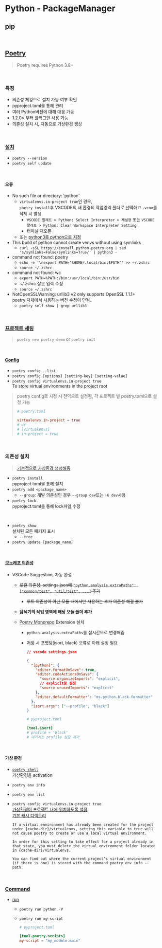 # Python - PackageManager

## pip

<br>

## [Poetry](https://python-poetry.org/docs/)

> Poetry requires Python 3.8+

<br />

### 특징

- 의존성 체킹으로 설치 가능 여부 확인
- pyproject.toml을 통해 관리
- 여러 Python버전에 대해 대응 가능
- 1.2.0> 부터 플러그인 사용 가능
- 의존성 설치 시, 자동으로 가상환경 생성

<br />

### [설치](https://python-poetry.org/docs/#installing-with-the-official-installer)

- `poetry --version`
- `poetry self update`

<br />

#### 오류

- No such file or directory: 'python'
  - `virtualenvs.in-project true`인 경우,\
    `poetry install`후 VSCODE의 새 환경의 작업영역 폴더로 선택하고 `.venv`를 삭제 시 발생
    - `VSCODE 팔레트 > Python: Select Interpreter > 재설정` 또는 `VSCODE 팔레트 > Python: Clear Workspace Interpreter Setting`
    - 터미널 재오픈
  - 또는 [python3를 python으로 지정](./Grammar.md#오류)
- This build of python cannot create venvs without using symlinks
  - `curl -sSL https://install.python-poetry.org | sed 's/symlinks=False/symlinks=True/' | python3 -`
- command not found: poetry
  - `echo -e '\nexport PATH="$HOME/.local/bin:$PATH"' >> ~/.zshrc`
  - `source ~/.zshrc`
- command not found: wc
  - `export PATH=%PATH:/bin:/usr/local/bin:/usr/bin`
  - ~/.zshrc 잘못 입력 수정
  - `source ~/.zshrc`
- NotOpenSSLWarning: urllib3 v2 only supports OpenSSL 1.1.1+\
  poetry 자체에서 사용하는 버전 수정이 안됨..
  - `poetry self show | grep urllib3`

<br />

### [프로젝트 세팅](https://python-poetry.org/docs/basic-usage/#project-setup)

> `poetry new poetry-demo` or `poetry init`

<br />

#### [Config](https://python-poetry.org/docs/configuration/)

- `poetry config --list`
- `poetry config [options] [setting-key] [setting-value]`
- `poetry config virtualenvs.in-project true`\
  To store virtual environments in the project root

> poetry config로 지정 시 전역으로 설정됨, 각 프로젝트 별 poetry.toml으로 설정 가능
>
> ```toml
> # poetry.toml
>
> virtualenvs.in-project = true
> # or
> # [virtualenvs]
> # in-project = true
>
> ```

<br />

### 의존성 설치

> [기본적으로 가상환경 생성해줌](https://python-poetry.org/docs/basic-usage/#using-your-virtual-environment)

- `poetry install`\
  pyproject.toml을 통해 설치
- `poetry add <package_name>`
  - `--group`: 개발 의존성인 경우 `--group dev`또는 `-G dev`사용
- `poetry lock`\
  pyproject.toml을 통해 lock파일 수정

<br />

- `poetry show`\
  설치된 모든 패키지 표시
  - `--tree`
- `poetry update [package_name]`

<br />

#### [모노레포 의존성](https://python-poetry.org/docs/dependency-specification/#path-dependencies)

- VSCode Suggestion, 자동 완성

  - ~~로컬 의존성: settings.json에 `"python.analysis.extraPaths": ["common/test", "util/test", ...]` 추가~~
    - ~~루트 의존성이 아닌 모듈 내에서만 사용하는 추가 의존성 해결 불가~~
  - ~~**탐색기의 작업 영역에 해당 모듈 폴더 추가**~~
  - [Poetry Monorepo](https://marketplace.visualstudio.com/items?itemName=ameenahsanma.poetry-monorepo) Extension 설치

    - `python.analysis.extraPaths`를 실시간으로 변경해줌
    - 저장 시 포맷팅(isort, black) 오류로 아래 설정 필요

      ```json
      // vscode settings.json

      {
        "[python]": {
          "editor.formatOnSave": true,
          "editor.codeActionsOnSave": {
            "source.organizeImports": "explicit",
            // explicit로 설정
            "source.unusedImports": "explicit"
          },
          "editor.defaultFormatter": "ms-python.black-formatter"
        },
        "isort.args": ["--profile", "black"]
      }
      ```

      ```toml
      # pyproject.toml

      [tool.isort]
      # profile = 'black'
      # 여기서는 profile 설정 제거
      ```

<br />

#### 가상 환경

- [`poetry shell`](https://python-poetry.org/docs/cli/#shell)\
  가상환경을 activation
- `poetry env info`
- `poetry env list`
- `poetry config virtualenvs.in-project true`\
  [가상환경이 프로젝트 내에 위치하도록 설정](https://python-poetry.org/docs/configuration/#virtualenvsin-project)\
  [기본 캐시 디렉토리](https://python-poetry.org/docs/configuration/#cache-dir)

  ```text
  If a virtual environment has already been created for the project under {cache-dir}/virtualenvs, setting this variable to true will not cause poetry to create or use a local virtual environment.

  In order for this setting to take effect for a project already in that state, you must delete the virtual environment folder located in {cache-dir}/virtualenvs.

  You can find out where the current project’s virtual environment (if there is one) is stored with the command poetry env info --path.
  ```

<br />

### [Command](https://python-poetry.org/docs/cli/)

- [run](https://python-poetry.org/docs/cli/#run)

  - `poetry run python -V`
  - `poetry run my-script`

    ```toml
    # pyproject.toml

    [tool.poetry.scripts]
    my-script = "my_module:main"
    ```
